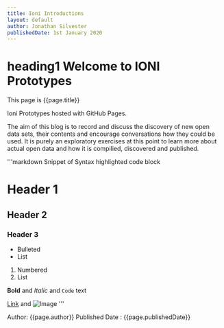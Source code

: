 ```yaml
---
title: Ioni Introductions
layout: default
author: Jonathan Silvester
publishedDate: 1st January 2020
---
```



# heading1 Welcome to IONI Prototypes

This page is {{page.title}}

Ioni Prototypes hosted with GitHub Pages.

The aim of this blog is to record and discuss the discovery of new open data sets, their contents and encourage  conversations how they could be used. It is purely an exploratory exercises at this point to learn more about actual open data and how it is compilied, discovered and published.

'''markdown
Snippet of Syntax highlighted code block

# Header 1
## Header 2
### Header 3

- Bulleted
- List

1. Numbered
2. List

**Bold** and _Italic_ and `Code` text

[Link](url) and ![Image](src)
'''

Author: {{page.author}}
Published Date : {{page.publishedDate}}